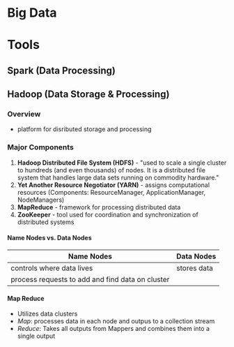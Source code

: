 
# Big Data


# Tools

## Spark (Data Processing)

## Hadoop (Data Storage & Processing)

### Overview 
*  platform for disributed storage and processing


### Major Components
1. **Hadoop Distributed File System (HDFS)** -  "used to scale a single cluster to hundreds (and even thousands) of nodes. It is a distributed file system that handles large data sets running on commodity hardware."
2. **Yet Another Resource Negotiator (YARN)**  - assigns computational resources (Components: ResourceManager, ApplicationManager, NodeManagers)
3.  **MapReduce** - framework for processing distributed data 
4.  **ZooKeeper** - tool used for coordination and synchronization of distributed systems

#### Name Nodes vs. Data Nodes
|Name Nodes					|  Data Nodes			|
|---------------------------|-----------------------|
|controls where data lives  |stores data 		    |
|process requests to add and find data on cluster|  |


#### Map Reduce
* Utilizes data clusters 
* *Map*: processes data in each node and outpus to a collection stream
* *Reduce*: Takes all outputs from Mappers and combines them into a single output
<!--stackedit_data:
eyJoaXN0b3J5IjpbLTI0MTEyNTc3Miw4MTAwNjgwODRdfQ==
-->